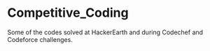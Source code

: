 # Competitive_Coding
Some of the codes solved at HackerEarth and during Codechef and Codeforce challenges.
